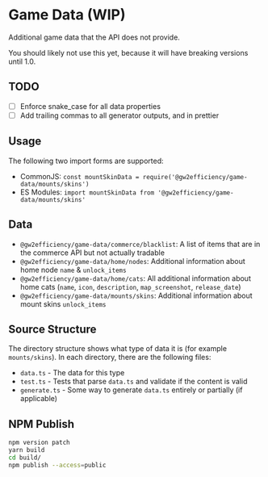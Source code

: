 # Game Data (WIP)

Additional game data that the API does not provide.

You should likely not use this yet, because it will have breaking versions until 1.0.

## TODO

- [ ] Enforce snake_case for all data properties
- [ ] Add trailing commas to all generator outputs, and in prettier

## Usage

The following two import forms are supported:

- CommonJS: `const mountSkinData = require('@gw2efficiency/game-data/mounts/skins')`
- ES Modules: `import mountSkinData from '@gw2efficiency/game-data/mounts/skins'`

## Data

- `@gw2efficiency/game-data/commerce/blacklist`: A list of items that are in the commerce API but not actually tradable
- `@gw2efficiency/game-data/home/nodes`: Additional information about home node `name` & `unlock_items`
- `@gw2efficiency/game-data/home/cats`: All additional information about home cats (`name`, `icon`, `description`, `map_screenshot`, `release_date`)
- `@gw2efficiency/game-data/mounts/skins`: Additional information about mount skins `unlock_items`

## Source Structure

The directory structure shows what type of data it is (for example `mounts/skins`).
In each directory, there are the following files:

- `data.ts` - The data for this type
- `test.ts` - Tests that parse `data.ts` and validate if the content is valid
- `generate.ts` - Some way to generate `data.ts` entirely or partially (if applicable)

## NPM Publish

```sh
npm version patch
yarn build
cd build/
npm publish --access=public
```
